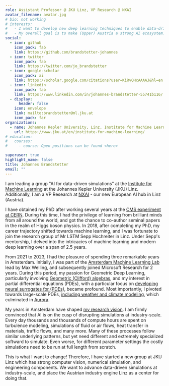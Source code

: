 ```yaml
---
role: Assistant Professor @ JKU Linz, VP Research @ NXAI
avatar_filename: avatar.jpg
# bio: not working
# interests:
#   - I want to develop new deep learning techniques to enable data-driven simulations at scale.
#   - My overall goal is to make (Upper) Austria a strong AI ecosystem.
social:
  - icon: github
    icon_pack: fab
    link: https://github.com/brandstetter-johannes
  - icon: twitter
    icon_pack: fab
    link: https://twitter.com/jo_brandstetter
  - icon: google-scholar
    icon_pack: ai
    link: https://scholar.google.com/citations?user=KiRvOHcAAAAJ&hl=en
  - icon: linkedin
    icon_pack: fab
    link: https://www.linkedin.com/in/johannes-brandstetter-55741b116/
  - display:
      header: false
    icon: envelope
    link: mailto:brandstetter@ml.jku.at
    icon_pack: far
organizations:
  - name: Johannes Kepler University, Linz, Institute for Machine Learning
    url: https://www.jku.at/en/institute-for-machine-learning/
# education:
#   courses:
#     - course: Open positions can be found <here>

superuser: true
highlight_name: false
title: Johannes Brandstetter
email: ""
---
```

I am leading a group "AI for data-driven simulations" at the [Institute for Machine Learning](https://www.jku.at/en/institute-for-machine-learning/) at the Johannes Kepler University (JKU) Linz. Additionally, I am a VP Research at [NXAI](https://www.nx-ai.com/) - our new European AI hub in Linz (Austria). 


I have obtained my PhD after working several years at the [CMS experiment at CERN](https://cms.cern/). During this time, I had the privilege of learning from brilliant minds from all around the world, and got the chance to co-author seminal papers in the realm of Higgs boson physics. In 2018, after completing my PhD, my career trajectory shifted towards machine learning, and I was fortunate to join the research group of Mr LSTM Sepp Hochreiter in Linz. Under Sepp's mentorship, I delved into the intricacies of machine learning and modern deep learning over a span of 2.5 years. 

From 2021 to 2023, I had the pleasure of spending three remarkable years in Amsterdam. 
Initially, I was part of the [Amsterdam Machine Learning Lab](https://amlab.science.uva.nl/) lead by Max Welling, and subsequently joined Microsoft Research for 2 years. During this period, my passion for Geometric Deep Learning, particularly involving [Geometric (Clifford) algebras](https://microsoft.github.io/cliffordlayers/), and my interest in partial differential equations (PDEs), with a particular focus on [developing neural surrogates for (PDEs)](https://microsoft.github.io/pdearena/), became profound. Most importantly, I pivoted towards large-scale PDEs, [including weather and climate modeling](https://microsoft.github.io/ClimaX/), which culminated in [Aurora](https://arxiv.org/abs/2405.13063).   

My years in Amsterdam have shaped [my research vision](https://brandstetter-johannes.github.io/research/data-driven-simulations/). I am firmly convinced that AI is on the cusp of disrupting simulations at industry-scale. Every day thousands and thousands of compute hours are spent on turbulence modeling, simulations of fluid or air flows, heat transfer in materials, traffic flows, and many more. Many of these processes follow similar underlying patterns, but yet need different and extremely specialized softward to simulate. Even worse, for different parameter settings the costly simulations need to be run at full length from scratch. 

This is what I want to change! Therefore, I have started a new group at JKU Linz which has strong computer vision, numerical simulation, and engineering components. We want to advance data-driven simulations at industry-scale, and place the Austrian industry engine Linz as a center for doing that.  

